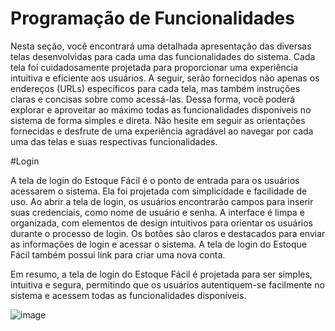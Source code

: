 # Programação de Funcionalidades

Nesta seção, você encontrará uma detalhada apresentação das diversas telas desenvolvidas para cada uma das funcionalidades do sistema. Cada tela foi cuidadosamente projetada para proporcionar uma experiência intuitiva e eficiente aos usuários. A seguir, serão fornecidos não apenas os endereços (URLs) específicos para cada tela, mas também instruções claras e concisas sobre como acessá-las. Dessa forma, você poderá explorar e aproveitar ao máximo todas as funcionalidades disponíveis no sistema de forma simples e direta. Não hesite em seguir as orientações fornecidas e desfrute de uma experiência agradável ao navegar por cada uma das telas e suas respectivas funcionalidades.

#Login

A tela de login do Estoque Fácil é o ponto de entrada para os usuários acessarem o sistema. Ela foi projetada com simplicidade e facilidade de uso. Ao abrir a tela de login, os usuários encontrarão campos para inserir suas credenciais, como nome de usuário e senha.
A interface é limpa e organizada, com elementos de design intuitivos para orientar os usuários durante o processo de login. Os botões são claros e destacados para enviar as informações de login e acessar o sistema. A tela de login do Estoque Fácil também possui link para criar uma nova conta.

Em resumo, a tela de login do Estoque Fácil é projetada para ser simples, intuitiva e segura, permitindo que os usuários autentiquem-se facilmente no sistema e acessem todas as funcionalidades disponíveis.

![image](https://github.com/ICEI-PUC-Minas-PMV-ADS/pmv-ads-2023-1-e1-proj-web-t06-projetocontroleestoque/assets/127454796/f8b3032d-ed34-4e26-8459-c63ab42ca18f)
